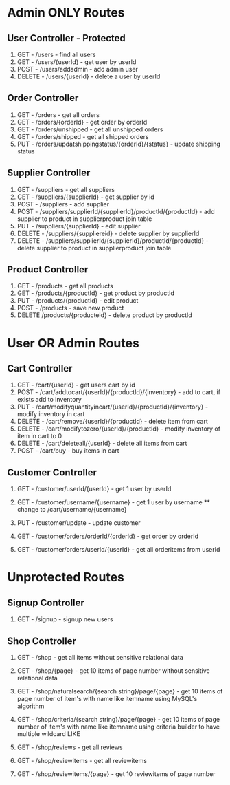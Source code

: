 # Admin ONLY Routes

## User Controller - Protected
1. GET -    /users - find all users
2. GET -    /users/{userId} - get user by userId
3. POST -   /users/addadmin - add admin user
4. DELETE - /users/{userId} - delete a user by userId

## Order Controller
1. GET - /orders - get all orders
2. GET - /orders/{orderId} - get order by orderId
3. GET - /orders/unshipped - get all unshipped orders
4. GET - /orders/shipped - get all shipped orders
5. PUT - /orders/updatshippingstatus/{orderId}/{status} - update shipping status

## Supplier Controller
1. GET -    /suppliers - get all suppliers
2. GET -    /suppliers/{supplierId} - get supplier by id
3. POST -   /suppliers - add supplier
4. POST -   /suppliers/supplierId/{supplierId}/productId/{productId} - add supplier to product in supplierproduct join table
5. PUT -    /suppliers/{supplierId} - edit supplier
6. DELETE - /suppliers/{suppliereid} - delete supplier by supplierId
7. DELETE - /suppliers/supplierId/{supplierId}/productId/{productId} - delete supplier to product in supplierproduct join table

## Product Controller
1. GET -  /products - get all products
2. GET -  /products/{productId} - get product by productId
3. PUT -  /products/{productId} - edit product
4. POST - /products - save new product
5. DELETE /products/{producteid} - delete product by productId




# User OR Admin Routes

## Cart Controller
1. GET -    /cart/{userId} - get users cart by id
2. POST -   /cart/addtocart/{userId}/{productId}/{inventory} - add to cart, if exists add to inventory
3. PUT -    /cart/modifyquantityincart/{userId}/{productId}/{inventory} - modify inventory in cart
4. DELETE - /cart/remove/{userId}/{productId} - delete item from cart
5. DELETE - /cart/modifytozero/{userId}/{productId} - modify inventory of item in cart to 0
6. DELETE - /cart/deleteall/{userId} - delete all items from cart
7. POST -   /cart/buy - buy items in cart

## Customer Controller
1. GET - /customer/userId/{userId} - get 1 user by userId
2. GET - /customer/username/{username} - get 1 user by username ** change to /cart/username/{username}
3. PUT - /customer/update - update customer

4. GET - /customer/orders/orderId/{orderId} - get order by orderId
5. GET - /customer/orders/userId/{userId} - get all orderitems from userId



# Unprotected Routes

## Signup Controller
1. GET - /signup - signup new users

## Shop Controller
1. GET - /shop - get all items without sensitive relational data
2. GET - /shop/{page} - get 10 items of page number without sensitive relational data

3. GET - /shop/naturalsearch/{search string}/page/{page} - get 10 items of page number of item's with name like itemname using MySQL's algorithm
4. GET - /shop/criteria/{search string}/page/{page} - get 10 items of page number of item's with name like itemname using criteria builder to have multiple wildcard LIKE

5. GET - /shop/reviews - get all reviews
6. GET - /shop/reviewitems - get all reviewitems
7. GET - /shop/reviewitems/{page} - get 10 reviewitems of page number